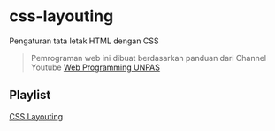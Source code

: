 # css-layouting
Pengaturan tata letak HTML dengan CSS

> Pemrograman web ini dibuat berdasarkan panduan dari Channel Youtube [Web Programming UNPAS](https://www.youtube.com/channel/UCkXmLjEr95LVtGuIm3l2dPg)

## Playlist
[CSS Layouting](https://www.youtube.com/playlist?list=PLFIM0718LjIUu4Ju9GUL5zpLcuq08TKYr)
